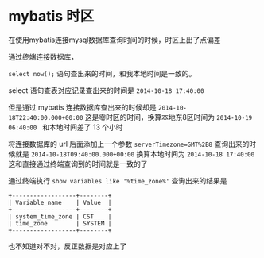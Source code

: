 # mybatis 时区

在使用mybatis连接mysql数据库查询时间的时候，时区上出了点偏差

通过终端连接数据库，

`select now();` 语句查出来的时间，和我本地时间是一致的。

select 语句查表对应记录查出来的时间是 `2014-10-18 17:40:00` 

但是通过 mybatis 连接数据库查出来的时候却是 `2014-10-18T22:40:00.000+00:00` 这是零时区的时间，换算本地东8区时间为 `2014-10-19 06:40:00 ` 和本地时间差了 13 个小时

将连接数据库的 url 后面添加上一个参数 `serverTimezone=GMT%2B8` 查询出来的时候就是 `2014-10-18T09:40:00.000+00:00` 换算本地时间为 `2014-10-18 17:40:00` 这和直接通过终端查询到的时间就是一致的了

通过终端执行 `show variables like '%time_zone%'` 查询出来的结果是

```
+------------------+--------+
| Variable_name    | Value  |
+------------------+--------+
| system_time_zone | CST    |
| time_zone        | SYSTEM |
+------------------+--------+
```

也不知道对不对，反正数据是对应上了